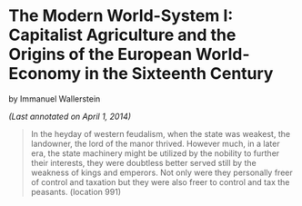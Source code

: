 # The Modern World-System I: Capitalist Agriculture and the Origins of the European World-Economy in the Sixteenth Century
by Immanuel Wallerstein

_(Last annotated on April 1, 2014)_

> In the heyday of western feudalism, when the state was weakest, the landowner, the lord of the manor thrived. However much, in a later era, the state machinery might be utilized by the nobility to further their interests, they were doubtless better served still by the weakness of kings and emperors. Not only were they personally freer of control and taxation but they were also freer to control and tax the peasants. (location 991)

>
